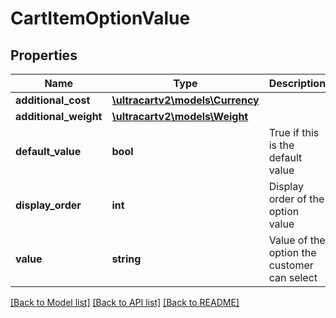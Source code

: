 # CartItemOptionValue

## Properties
Name | Type | Description | Notes
------------ | ------------- | ------------- | -------------
**additional_cost** | [**\ultracartv2\models\Currency**](Currency.md) |  | [optional] 
**additional_weight** | [**\ultracartv2\models\Weight**](Weight.md) |  | [optional] 
**default_value** | **bool** | True if this is the default value | [optional] 
**display_order** | **int** | Display order of the option value | [optional] 
**value** | **string** | Value of the option the customer can select | [optional] 

[[Back to Model list]](../README.md#documentation-for-models) [[Back to API list]](../README.md#documentation-for-api-endpoints) [[Back to README]](../README.md)


